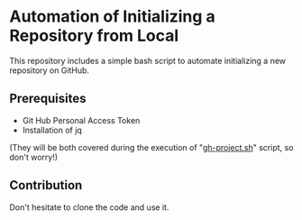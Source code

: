 # Automation of Initializing a Repository from Local

This repository includes a simple bash script to automate initializing a new repository on GitHub.

## Prerequisites

- Git Hub Personal Access Token
- Installation of jq

(They will be both covered during the execution of "[gh-project.sh](https://github.com/snurer/GitHub-Project/blob/main/gh-project.sh)" script, so don't worry!)

## Contribution

Don't hesitate to clone the code and use it.
